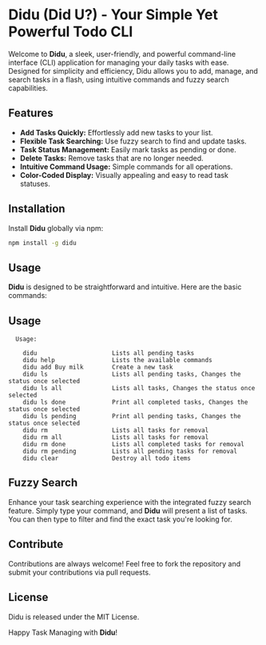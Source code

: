# Didu (Did U?) - Your Simple Yet Powerful Todo CLI

Welcome to **Didu**, a sleek, user-friendly, and powerful command-line interface (CLI) application for managing your daily tasks with ease. Designed for simplicity and efficiency, Didu allows you to add, manage, and search tasks in a flash, using intuitive commands and fuzzy search capabilities.

## Features

- **Add Tasks Quickly:** Effortlessly add new tasks to your list.
- **Flexible Task Searching:** Use fuzzy search to find and update tasks.
- **Task Status Management:** Easily mark tasks as pending or done.
- **Delete Tasks:** Remove tasks that are no longer needed.
- **Intuitive Command Usage:** Simple commands for all operations.
- **Color-Coded Display:** Visually appealing and easy to read task statuses.

## Installation

Install **Didu** globally via npm:

```bash
npm install -g didu 
```


## Usage

**Didu** is designed to be straightforward and intuitive. Here are the basic commands:

## Usage

```
  Usage:

    didu                     Lists all pending tasks
    didu help                Lists the available commands
    didu add Buy milk        Create a new task
    didu ls                  Lists all pending tasks, Changes the status once selected
    didu ls all              Lists all tasks, Changes the status once selected
    didu ls done             Print all completed tasks, Changes the status once selected
    didu ls pending          Print all pending tasks, Changes the status once selected
    didu rm                  Lists all tasks for removal
    didu rm all              Lists all tasks for removal
    didu rm done             Lists all completed tasks for removal
    didu rm pending          Lists all pending tasks for removal
    didu clear               Destroy all todo items

  ```

## Fuzzy Search

Enhance your task searching experience with the integrated fuzzy search feature. Simply type your command, and **Didu** will present a list of tasks. You can then type to filter and find the exact task you're looking for.

## Contribute

Contributions are always welcome! Feel free to fork the repository and submit your contributions via pull requests.

## License

Didu is released under the MIT License.

Happy Task Managing with **Didu**!
